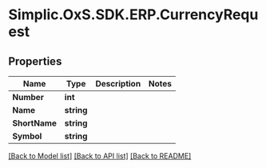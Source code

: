 # Simplic.OxS.SDK.ERP.CurrencyRequest

## Properties

Name | Type | Description | Notes
------------ | ------------- | ------------- | -------------
**Number** | **int** |  | 
**Name** | **string** |  | 
**ShortName** | **string** |  | 
**Symbol** | **string** |  | 

[[Back to Model list]](../README.md#documentation-for-models) [[Back to API list]](../README.md#documentation-for-api-endpoints) [[Back to README]](../README.md)

